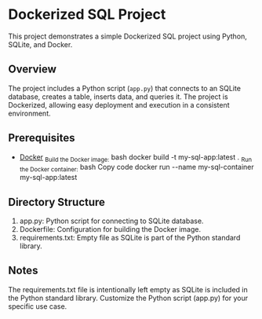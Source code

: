 # Dockerized SQL Project
This project demonstrates a simple Dockerized SQL project using Python, SQLite, and Docker.
## Overview
The project includes a Python script (`app.py`) that connects to an SQLite database, creates a table, inserts data, and queries it. The project is Dockerized, allowing easy deployment and execution in a consistent environment.
## Prerequisites
- [Docker](https://www.docker.com/get-started)
    <sub>Build the Docker image:</sub>
    bash
    docker build -t my-sql-app:latest .
    <sub>Run the Docker container:</sub>
    bash
    Copy code
    docker run --name my-sql-container my-sql-app:latest
## Directory Structure
1. app.py: Python script for connecting to SQLite database.
2. Dockerfile: Configuration for building the Docker image.
3. requirements.txt: Empty file as SQLite is part of the Python standard library.
## Notes
The requirements.txt file is intentionally left empty as SQLite is included in the Python standard library.
Customize the Python script (app.py) for your specific use case.
